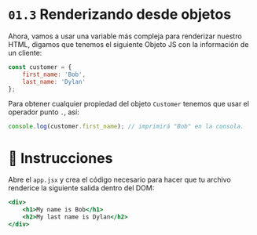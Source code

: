 # `01.3` Renderizando desde objetos

Ahora, vamos a usar una variable más compleja para renderizar nuestro HTML, digamos que tenemos el siguiente Objeto JS con la información de un cliente:

```js
const customer = {
    first_name: 'Bob',
    last_name: 'Dylan'
};
```

Para obtener cualquier propiedad del objeto `Customer` tenemos que usar el operador punto `.`, así:

```js
console.log(customer.first_name); // imprimirá "Bob" en la consola.
```

# :speech_balloon: Instrucciones

Abre el `app.jsx` y crea el código necesario para hacer que tu archivo renderice la siguiente salida dentro del DOM:

```jsx
<div>
    <h1>My name is Bob</h1>
    <h2>My last name is Dylan</h2>
</div>
```
